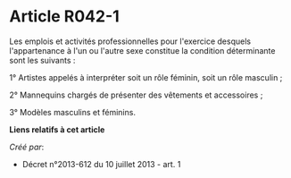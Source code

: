 # Article R042-1

Les emplois et activités professionnelles pour l'exercice desquels l'appartenance à l'un ou l'autre sexe constitue la
condition déterminante sont les suivants :

1° Artistes appelés à interpréter soit un rôle féminin, soit un rôle masculin ;

2° Mannequins chargés de présenter des vêtements et accessoires ;

3° Modèles masculins et féminins.

**Liens relatifs à cet article**

_Créé par_:

  - Décret n°2013-612 du 10 juillet 2013 - art. 1
